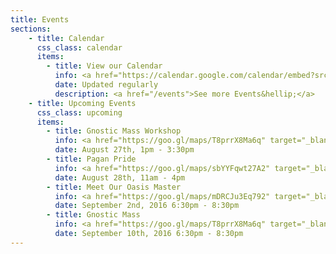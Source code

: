```yaml
---
title: Events
sections:
    - title: Calendar
      css_class: calendar
      items:
        - title: View our Calendar
          info: <a href="https://calendar.google.com/calendar/embed?src=cruxansata.oto%40gmail.com&ctz=America/Denver" target="_blank">Google Calendar</a>
          date: Updated regularly
          description: <a href="/events">See more Events&hellip;</a>
    - title: Upcoming Events
      css_class: upcoming
      items:
        - title: Gnostic Mass Workshop
          info: <a href="https://goo.gl/maps/T8prrX8Ma6q" target="_blank">9635 W. Colfax Avenue</a>
          date: August 27th, 1pm - 3:30pm
        - title: Pagan Pride
          info: <a href="https://goo.gl/maps/sbYYFqwt27A2" target="_blank">Civic Center Park</a>
          date: August 28th, 11am - 4pm
        - title: Meet Our Oasis Master
          info: <a href="https://goo.gl/maps/mDRCJu3Eq792" target="_blank">Atomic Cowboy</a>
          date: September 2nd, 2016 6:30pm - 8:30pm
        - title: Gnostic Mass
          info: <a href="https://goo.gl/maps/T8prrX8Ma6q" target="_blank">9635 W. Colfax Avenue</a>
          date: September 10th, 2016 6:30pm - 8:30pm
---
```

